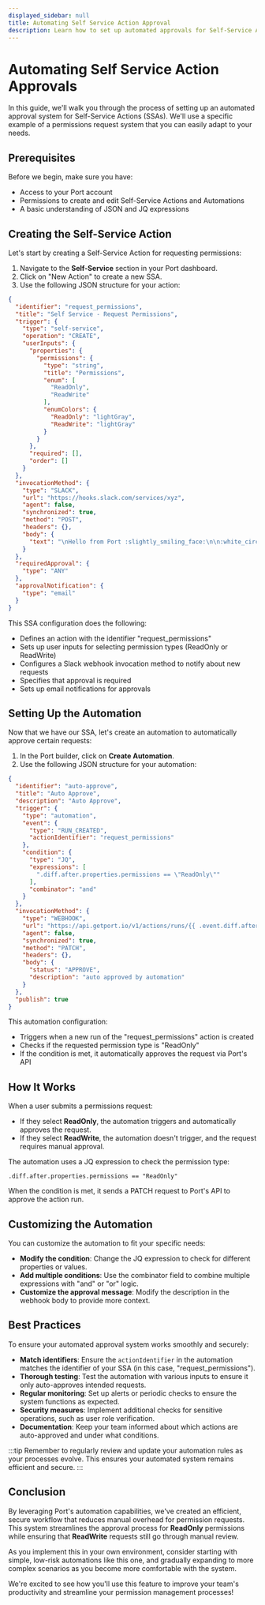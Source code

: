 ```yaml
---
displayed_sidebar: null
title: Automating Self Service Action Approval
description: Learn how to set up automated approvals for Self-Service Actions, improving efficiency and reducing manual overhead.
---
```


# Automating Self Service Action Approvals

In this guide, we'll walk you through the process of setting up an automated approval system for Self-Service Actions (SSAs). We'll use a specific example of a permissions request system that you can easily adapt to your needs.

## Prerequisites

Before we begin, make sure you have:

- Access to your Port account
- Permissions to create and edit Self-Service Actions and Automations
- A basic understanding of JSON and JQ expressions

## Creating the Self-Service Action

Let's start by creating a Self-Service Action for requesting permissions:

1. Navigate to the **Self-Service** section in your Port dashboard.
2. Click on "New Action" to create a new SSA.
3. Use the following JSON structure for your action:

```json
{
  "identifier": "request_permissions",
  "title": "Self Service - Request Permissions",
  "trigger": {
    "type": "self-service",
    "operation": "CREATE",
    "userInputs": {
      "properties": {
        "permissions": {
          "type": "string",
          "title": "Permissions",
          "enum": [
            "ReadOnly",
            "ReadWrite"
          ],
          "enumColors": {
            "ReadOnly": "lightGray",
            "ReadWrite": "lightGray"
          }
        }
      },
      "required": [],
      "order": []
    }
  },
  "invocationMethod": {
    "type": "SLACK",
    "url": "https://hooks.slack.com/services/xyz",
    "agent": false,
    "synchronized": true,
    "method": "POST",
    "headers": {},
    "body": {
      "text": "\nHello from Port :slightly_smiling_face:\n\n:white_circle:   Read more about Slack wehooks <https://api.slack.com/messaging/webhooks%7Chere.>\n\n:white_circle:   Read more about formating your message <https://api.slack.com/reference/surfaces/formatting%7Chere.>\n\nThis message was triggered by {{ .trigger.by.user.email }}"
    }
  },
  "requiredApproval": {
    "type": "ANY"
  },
  "approvalNotification": {
    "type": "email"
  }
}
```


This SSA configuration does the following:

- Defines an action with the identifier "request_permissions"
- Sets up user inputs for selecting permission types (ReadOnly or ReadWrite)
- Configures a Slack webhook invocation method to notify about new requests
- Specifies that approval is required
- Sets up email notifications for approvals

## Setting Up the Automation

Now that we have our SSA, let's create an automation to automatically approve certain requests:

1. In the Port builder, click on **Create Automation**.
2. Use the following JSON structure for your automation:

```json
{
  "identifier": "auto-approve",
  "title": "Auto Approve",
  "description": "Auto Approve",
  "trigger": {
    "type": "automation",
    "event": {
      "type": "RUN_CREATED",
      "actionIdentifier": "request_permissions"
    },
    "condition": {
      "type": "JQ",
      "expressions": [
        ".diff.after.properties.permissions == \"ReadOnly\""
      ],
      "combinator": "and"
    }
  },
  "invocationMethod": {
    "type": "WEBHOOK",
    "url": "https://api.getport.io/v1/actions/runs/{{ .event.diff.after.id }}/approval",
    "agent": false,
    "synchronized": true,
    "method": "PATCH",
    "headers": {},
    "body": {
      "status": "APPROVE",
      "description": "auto approved by automation"
    }
  },
  "publish": true
}
```


This automation configuration:

- Triggers when a new run of the "request_permissions" action is created
- Checks if the requested permission type is "ReadOnly"
- If the condition is met, it automatically approves the request via Port's API

## How It Works

When a user submits a permissions request:

- If they select **ReadOnly**, the automation triggers and automatically approves the request.
- If they select **ReadWrite**, the automation doesn't trigger, and the request requires manual approval.

The automation uses a JQ expression to check the permission type:

`.diff.after.properties.permissions == "ReadOnly"`

When the condition is met, it sends a PATCH request to Port's API to approve the action run.

## Customizing the Automation

You can customize the automation to fit your specific needs:

- **Modify the condition**: Change the JQ expression to check for different properties or values.
- **Add multiple conditions**: Use the combinator field to combine multiple expressions with "and" or "or" logic.
- **Customize the approval message**: Modify the description in the webhook body to provide more context.


## Best Practices

To ensure your automated approval system works smoothly and securely:

- **Match identifiers**: Ensure the `actionIdentifier` in the automation matches the identifier of your SSA (in this case, "request_permissions").
- **Thorough testing**: Test the automation with various inputs to ensure it only auto-approves intended requests.
- **Regular monitoring**: Set up alerts or periodic checks to ensure the system functions as expected.
- **Security measures**: Implement additional checks for sensitive operations, such as user role verification.
- **Documentation**: Keep your team informed about which actions are auto-approved and under what conditions.

:::tip
Remember to regularly review and update your automation rules as your processes evolve. This ensures your automated system remains efficient and secure.
:::

## Conclusion

By leveraging Port's automation capabilities, we've created an efficient, secure workflow that reduces manual overhead for permission requests. This system streamlines the approval process for **ReadOnly** permissions while ensuring that **ReadWrite** requests still go through manual review.

As you implement this in your own environment, consider starting with simple, low-risk automations like this one, and gradually expanding to more complex scenarios as you become more comfortable with the system.

We're excited to see how you'll use this feature to improve your team's productivity and streamline your permission management processes!
